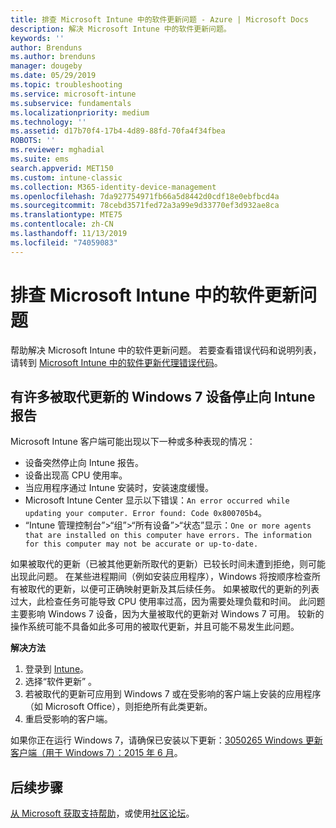 ```yaml
---
title: 排查 Microsoft Intune 中的软件更新问题 - Azure | Microsoft Docs
description: 解决 Microsoft Intune 中的软件更新问题。
keywords: ''
author: Brenduns
ms.author: brenduns
manager: dougeby
ms.date: 05/29/2019
ms.topic: troubleshooting
ms.service: microsoft-intune
ms.subservice: fundamentals
ms.localizationpriority: medium
ms.technology: ''
ms.assetid: d17b70f4-17b4-4d89-88fd-70fa4f34fbea
ROBOTS: ''
ms.reviewer: mghadial
ms.suite: ems
search.appverid: MET150
ms.custom: intune-classic
ms.collection: M365-identity-device-management
ms.openlocfilehash: 7da927754971fb66a5d8442d0cdf18e0ebfbcd4a
ms.sourcegitcommit: 78cebd3571fed72a3a99e9d33770ef3d932ae8ca
ms.translationtype: MTE75
ms.contentlocale: zh-CN
ms.lasthandoff: 11/13/2019
ms.locfileid: "74059083"
---
```

# <a name="troubleshoot-software-updates-in-microsoft-intune"></a>排查 Microsoft Intune 中的软件更新问题

帮助解决 Microsoft Intune 中的软件更新问题。 若要查看错误代码和说明列表，请转到 [Microsoft Intune 中的软件更新代理错误代码](../protect/software-update-agent-error-codes.md)。

## <a name="windows-7-devices-with-many-superseded-updates-stop-reporting-to-intune"></a>有许多被取代更新的 Windows 7 设备停止向 Intune 报告

Microsoft Intune 客户端可能出现以下一种或多种表现的情况：

- 设备突然停止向 Intune 报告。  
- 设备出现高 CPU 使用率。
- 当应用程序通过 Intune 安装时，安装速度缓慢。
- Microsoft Intune Center 显示以下错误：`An error occurred while updating your computer. Error found: Code 0x800705b4`。
- “Intune 管理控制台”>“组”>“所有设备”>“状态”显示：`One or more agents that are installed on this computer have errors. The information for this computer may not be accurate or up-to-date.`

如果被取代的更新（已被其他更新所取代的更新）已较长时间未遭到拒绝，则可能出现此问题。 在某些进程期间（例如安装应用程序），Windows 将按顺序检查所有被取代的更新，以便可正确映射更新及其后续任务。 如果被取代的更新的列表过大，此检查任务可能导致 CPU 使用率过高，因为需要处理负载和时间。 此问题主要影响 Windows 7 设备，因为大量被取代的更新对 Windows 7 可用。 较新的操作系统可能不具备如此多可用的被取代更新，并且可能不易发生此问题。

**解决方法**

1. 登录到 [Intune](https://go.microsoft.com/fwlink/?linkid=2090973)。
2. 选择“软件更新”  。
3. 若被取代的更新可应用到 Windows 7 或在受影响的客户端上安装的应用程序（如 Microsoft Office），则拒绝所有此类更新。
4. 重启受影响的客户端。

如果你正在运行 Windows 7，请确保已安装以下更新：[3050265 Windows 更新客户端（用于 Windows 7）：2015 年 6 月](https://support.microsoft.com/kb/3050265)。

## <a name="next-steps"></a>后续步骤

[从 Microsoft 获取支持帮助](get-support.md)，或使用[社区论坛](https://social.technet.microsoft.com/Forums/en-US/home?category=microsoftintune)。